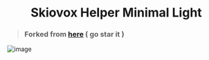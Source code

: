 <h1 align="center"> Skiovox Helper Minimal Light </h1>

> ### Forked from [here](https://github.com/bypassiwastaken/skiovox-helper) ( go star it )

![image](https://github.com/cloudirector/skiovox-helper/assets/143876484/d02b4833-7b09-4aae-ad88-d17b7ee083a8)
